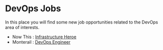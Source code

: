 DevOps Jobs
======

In this place you will find some new job opportunities related to the DevOps area of interests.

- Now This : [Infrastructure Heroe](/devops_jobs/nowthis.md)
- Monterail : [DevOps Engineer](https://monterail.com/careers/devops-engineer-wroclaw/)
